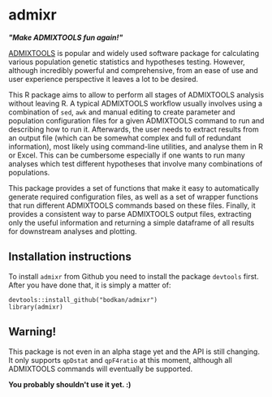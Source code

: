 # admixr

_**"Make ADMIXTOOLS fun again!"**_

[ADMIXTOOLS](http://www.genetics.org/content/192/3/1065) is popular
and widely used software package for calculating various population
genetic statistics and hypotheses testing. However, although incredibly
powerful and comprehensive, from an ease of use and user experience
perspective it leaves a lot to be desired.

This R package aims to allow to perform all stages of ADMIXTOOLS
analysis without leaving R. A typical ADMIXTOOLS workflow usually
involves using a combination of `sed`, `awk` and manual editing to
create parameter and population configuration files for a given ADMIXTOOLS
command to run and describing how to run it. Afterwards, the
user needs to extract results from an output file (which can be
somewhat complex and full of redundant information), most likely using
command-line utilities, and analyse them in R or Excel. This can
be cumbersome especially if one wants to run many analyses which test
different hypotheses that involve many combinations of populations.

This package provides a set of functions that make it easy to automatically
generate  required configuration files, as well as a set of wrapper
functions that run different ADMIXTOOLS commands based on these
files. Finally, it provides a consistent way to parse ADMIXTOOLS output
files, extracting only the useful information and returning a simple
dataframe of all results for downstream analyses and plotting.

## Installation instructions

To install `admixr` from Github you need to install the package `devtools`
first. After you have done that, it is simply a matter of:

```
devtools::install_github("bodkan/admixr")
library(admixr)
```

## Warning!

This package is not even in an alpha stage yet and the API is still changing.
It only supports `qpDstat` and `qpF4ratio` at this moment, although all ADMIXTOOLS
commands will eventually be supported.

**You probably shouldn't use it yet. :)**
